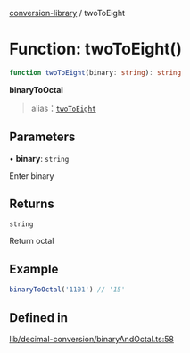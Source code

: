 [conversion-library](../globals.md) / twoToEight

# Function: twoToEight()

```ts
function twoToEight(binary: string): string
```

**binaryToOctal**

<Badge type="tip" text="version: v0.0.5+" />

> alias：[`twoToEight`](twoToEight)

## Parameters

• **binary**: `string`

Enter binary

## Returns

`string`

Return octal

## Example

```ts
binaryToOctal('1101') // '15'
```

## Defined in

[lib/decimal-conversion/binaryAndOctal.ts:58](https://github.com/fxss5201/conversion-library/blob/f6fab6ca6761147d1f6fa1253d4c6904c568e06d/lib/decimal-conversion/binaryAndOctal.ts#L58)
